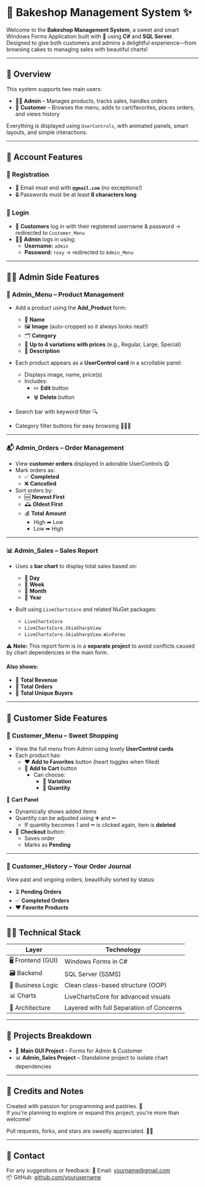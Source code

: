 # 🍰 Bakeshop Management System ✨  
Welcome to the **Bakeshop Management System**, a sweet and smart Windows Forms Application built with 💖 using **C#** and **SQL Server**. Designed to give both customers and admins a delightful experience—from browsing cakes to managing sales with beautiful charts!

---

## 🌟 Overview

This system supports two main users:

- 👩‍🍳 **Admin** – Manages products, tracks sales, handles orders
- 🧁 **Customer** – Browses the menu, adds to cart/favorites, places orders, and views history

Everything is displayed using `UserControls`, with animated panels, smart layouts, and simple interactions. 

---

## 🔐 Account Features

### 📝 Registration  
- 💌 Email must end with **`@gmail.com`** (no exceptions!)
- 🔒 Passwords must be at least **8 characters long**

### 🔑 Login
- 🧁 **Customers** log in with their registered username & password → redirected to `Customer_Menu`
- 👩‍🍳 **Admin** logs in using:
  - **Username:** `admin`
  - **Password:** `roxy`
  → redirected to `Admin_Menu`

---

## 👩‍🍳 Admin Side Features

### 🧾 Admin_Menu – Product Management
- Add a product using the **Add_Product** form:
  - 🍩 **Name**
  - 🖼️ **Image** (auto-cropped so it always looks neat!)
  - 🗂️ **Category**
  - 🧂 **Up to 4 variations with prices** (e.g., Regular, Large, Special)
  - 📝 **Description**

- Each product appears as a **UserControl card** in a scrollable panel:
  - Displays image, name, price(s)
  - Includes:
    - ✏️ **Edit** button
    - 🗑️ **Delete** button

- Search bar with keyword filter 🔍
- Category filter buttons for easy browsing 🍞🍪🍰

---

### 📬 Admin_Orders – Order Management
- View **customer orders** displayed in adorable UserControls 😋
- Mark orders as:
  - ✅ **Completed**
  - ❌ **Cancelled**
- Sort orders by:
  - 🆕 **Newest First**
  - 🕰️ **Oldest First**
  - 💰 **Total Amount**
    - High ➡ Low
    - Low ➡ High

---

### 📊 Admin_Sales – Sales Report

- Uses a **bar chart** to display total sales based on:
  - 📆 **Day**
  - 📅 **Week**
  - 📆 **Month**
  - 📆 **Year**

- Built using `LiveChartsCore` and related NuGet packages:
  - `LiveChartsCore`
  - `LiveChartsCore.SkiaSharpView`
  - `LiveChartsCore.SkiaSharpView.WinForms`

⚠️ **Note:** This report form is in a **separate project** to avoid conflicts caused by chart dependencies in the main form.

#### Also shows:
- 💸 **Total Revenue**
- 🧾 **Total Orders**
- 👥 **Total Unique Buyers**

---

## 🧁 Customer Side Features

### 🏪 Customer_Menu – Sweet Shopping

- View the full menu from Admin using lovely **UserControl cards**
- Each product has:
  - ❤️ **Add to Favorites** button (heart toggles when filled)
  - 🛒 **Add to Cart** button
    - Can choose:
      - 🧂 **Variation**
      - 🔢 **Quantity**

🧺 **Cart Panel**
- Dynamically shows added items
- Quantity can be adjusted using ➕ and ➖
  - If quantity becomes 1 and ➖ is clicked again, item is **deleted**
- 🧾 **Checkout** button:
  - Saves order
  - Marks as **Pending**

---

### 📜 Customer_History – Your Order Journal

View past and ongoing orders, beautifully sorted by status:

- ⏳ **Pending Orders**
- ✅ **Completed Orders**
- ❤️ **Favorite Products**

---

## 🧑‍💻 Technical Stack

| Layer              | Technology                            |
|--------------------|----------------------------------------|
| 🖥️ Frontend (GUI) | Windows Forms in C#                    |
| 🗃️ Backend         | SQL Server (SSMS)                      |
| 🧠 Business Logic  | Clean class-based structure (OOP)      |
| 📊 Charts          | LiveChartsCore for advanced visuals    |
| 🧱 Architecture    | Layered with full Separation of Concerns |

---

## 📁 Projects Breakdown

- 🧁 **Main GUI Project** – Forms for Admin & Customer
- 📊 **Admin_Sales Project** – Standalone project to isolate chart dependencies

---

## 🧡 Credits and Notes

Created with passion for programming and pastries. 🎂  
If you're planning to explore or expand this project, you're more than welcome!  

Pull requests, forks, and stars are sweetly appreciated. 🌟✨

---

## 💌 Contact

For any suggestions or feedback:
📧 Email: yourname@gmail.com  
📦 GitHub: [github.com/yourusername](https://github.com/yourusername)

